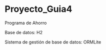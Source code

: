 # Proyecto_Guia4
Programa de Ahorro

Base de datos: H2

Sistema de gestión de base de datos: ORMLite
